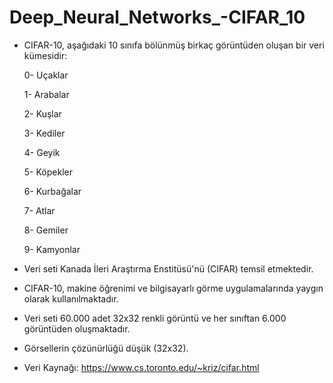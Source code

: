 # Deep_Neural_Networks_-CIFAR_10


- CIFAR-10, aşağıdaki 10 sınıfa bölünmüş birkaç görüntüden oluşan bir veri kümesidir:
     
     0- Uçaklar
    
     1- Arabalar
     
     2- Kuşlar
     
     3- Kediler
    
     4- Geyik
    
     5- Köpekler
     
     6- Kurbağalar
     
     7- Atlar
     
     8- Gemiler
     
     9- Kamyonlar

- Veri seti Kanada İleri Araştırma Enstitüsü'nü (CIFAR) temsil etmektedir.

- CIFAR-10, makine öğrenimi ve bilgisayarlı görme uygulamalarında yaygın olarak kullanılmaktadır.

- Veri seti 60.000 adet 32x32 renkli görüntü ve her sınıftan 6.000 görüntüden oluşmaktadır.

- Görsellerin çözünürlüğü düşük (32x32).

- Veri Kaynağı: https://www.cs.toronto.edu/~kriz/cifar.html
